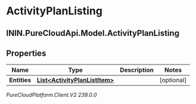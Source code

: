 # ActivityPlanListing

## ININ.PureCloudApi.Model.ActivityPlanListing

## Properties

|Name | Type | Description | Notes|
|------------ | ------------- | ------------- | -------------|
| **Entities** | [**List&lt;ActivityPlanListItem&gt;**](ActivityPlanListItem) |  | [optional] |



_PureCloudPlatform.Client.V2 239.0.0_
